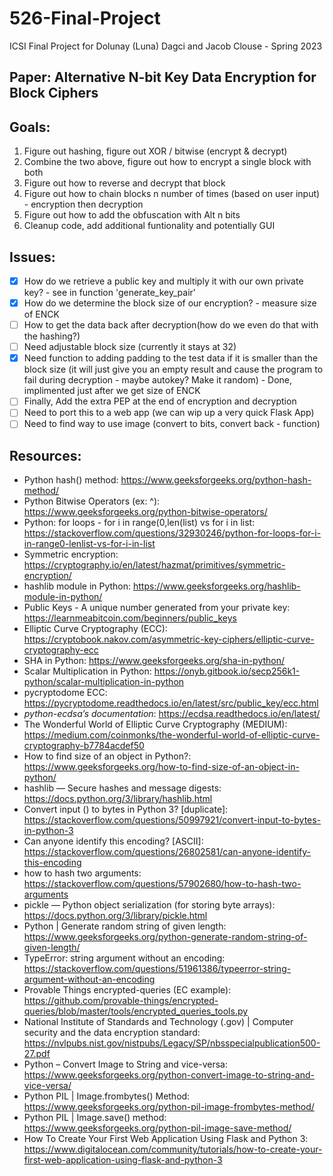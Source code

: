 # 526-Final-Project
ICSI Final Project for Dolunay (Luna) Dagci and Jacob Clouse - Spring 2023

## Paper: Alternative N-bit Key Data Encryption for Block Ciphers

## Goals:
1) Figure out hashing, figure out XOR / bitwise (encrypt & decrypt)
2) Combine the two above, figure out how to encrypt a single block with both
3) Figure out how to reverse and decrypt that block
4) Figure out how to chain blocks n number of times (based on user input) - encryption then decryption
5) Figure out how to add the obfuscation with Alt n bits
6) Cleanup code, add additional funtionality and potentially GUI

## Issues:
- [x] How do we retrieve a public key and multiply it with our own private key? - see in function 'generate_key_pair'
- [x] How do we determine the block size of our encryption? - measure size of ENCK
- [ ] How to get the data back after decryption(how do we even do that with the hashing?)
- [ ] Need adjustable block size (currently it stays at 32)
- [x] Need function to adding padding to the test data if it is smaller than the block size (it will just give you an empty result and cause the program to fail during decryption - maybe autokey? Make it random) - Done, implimented just after we get size of ENCK
- [ ] Finally, Add the extra PEP at the end of encryption and decryption
- [ ] Need to port this to a web app (we can wip up a very quick Flask App)
- [ ] Need to find way to use image (convert to bits, convert back - function)

## Resources:
- Python hash() method: https://www.geeksforgeeks.org/python-hash-method/
- Python Bitwise Operators (ex: ^): https://www.geeksforgeeks.org/python-bitwise-operators/
- Python: for loops - for i in range(0,len(list) vs for i in list: https://stackoverflow.com/questions/32930246/python-for-loops-for-i-in-range0-lenlist-vs-for-i-in-list
- Symmetric encryption: https://cryptography.io/en/latest/hazmat/primitives/symmetric-encryption/
- hashlib module in Python: https://www.geeksforgeeks.org/hashlib-module-in-python/
- Public Keys - A unique number generated from your private key: https://learnmeabitcoin.com/beginners/public_keys
- Elliptic Curve Cryptography (ECC): https://cryptobook.nakov.com/asymmetric-key-ciphers/elliptic-curve-cryptography-ecc
- SHA in Python: https://www.geeksforgeeks.org/sha-in-python/
- Scalar Multiplication in Python: https://onyb.gitbook.io/secp256k1-python/scalar-multiplication-in-python
- pycryptodome ECC: https://pycryptodome.readthedocs.io/en/latest/src/public_key/ecc.html
- *python-ecdsa’s documentation*: https://ecdsa.readthedocs.io/en/latest/
- The Wonderful World of Elliptic Curve Cryptography (MEDIUM): https://medium.com/coinmonks/the-wonderful-world-of-elliptic-curve-cryptography-b7784acdef50
- How to find size of an object in Python?: https://www.geeksforgeeks.org/how-to-find-size-of-an-object-in-python/
- hashlib — Secure hashes and message digests: https://docs.python.org/3/library/hashlib.html
- Convert input () to bytes in Python 3? [duplicate]: https://stackoverflow.com/questions/50997921/convert-input-to-bytes-in-python-3
- Can anyone identify this encoding? [ASCII]: https://stackoverflow.com/questions/26802581/can-anyone-identify-this-encoding
- how to hash two arguments: https://stackoverflow.com/questions/57902680/how-to-hash-two-arguments
- pickle — Python object serialization (for storing byte arrays): https://docs.python.org/3/library/pickle.html
- Python | Generate random string of given length: https://www.geeksforgeeks.org/python-generate-random-string-of-given-length/
- TypeError: string argument without an encoding: https://stackoverflow.com/questions/51961386/typeerror-string-argument-without-an-encoding
- Provable Things encrypted-queries (EC example): https://github.com/provable-things/encrypted-queries/blob/master/tools/encrypted_queries_tools.py
- National Institute of Standards and Technology (.gov) | Computer security and the data encryption standard: https://nvlpubs.nist.gov/nistpubs/Legacy/SP/nbsspecialpublication500-27.pdf
- Python – Convert Image to String and vice-versa: https://www.geeksforgeeks.org/python-convert-image-to-string-and-vice-versa/
- Python PIL | Image.frombytes() Method: https://www.geeksforgeeks.org/python-pil-image-frombytes-method/
- Python PIL | Image.save() method: https://www.geeksforgeeks.org/python-pil-image-save-method/
- How To Create Your First Web Application Using Flask and Python 3: https://www.digitalocean.com/community/tutorials/how-to-create-your-first-web-application-using-flask-and-python-3